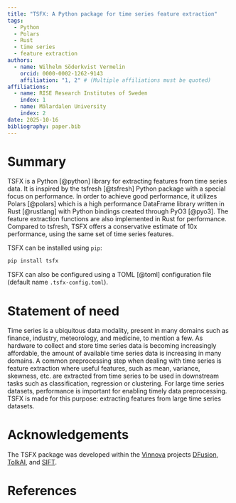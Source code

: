 ```yaml
---
title: "TSFX: A Python package for time series feature extraction"
tags:
  - Python
  - Polars
  - Rust
  - time series
  - feature extraction
authors:
  - name: Wilhelm Söderkvist Vermelin
    orcid: 0000-0002-1262-9143
    affiliation: "1, 2" # (Multiple affiliations must be quoted)
affiliations:
  - name: RISE Research Institutes of Sweden
    index: 1
  - name: Mälardalen University
    index: 2
date: 2025-10-16
bibliography: paper.bib
---
```


# Summary

TSFX is a Python [@python] library for extracting features from time series
data. It is inspired by the tsfresh [@tsfresh] Python package with a special
focus on performance. In order to achieve good performance, it utilizes Polars
[@polars] which is a high performance DataFrame library written in Rust
[@rustlang] with Python bindings created through PyO3 [@pyo3]. The feature
extraction functions are also implemented in Rust for performance. Compared to
tsfresh, TSFX offers a conservative estimate of 10x performance, using the same
set of time series features.

TSFX can be installed using `pip`:

```bash
pip install tsfx
```

TSFX can also be configured using a TOML [@toml] configuration file (default name
`.tsfx-config.toml`).

# Statement of need

Time series is a ubiquitous data modality, present in many domains such as finance,
industry, meteorology, and medicine, to mention a few. As hardware to collect
and store time series data is becoming increasingly affordable, the amount of
available time series data is increasing in many domains. A common preprocessing
step when dealing with time series is feature extraction where useful features,
such as mean, variance, skewness, etc. are extracted from time series to be used
in downstream tasks such as classification, regression or clustering.
For large time series datasets, performance is important for enabling timely
data preprocessing.
TSFX is made for this purpose: extracting features from large time series
datasets.

# Acknowledgements

The TSFX package was developed within the [Vinnova](https://www.vinnova.se) projects
[DFusion](https://www.vinnova.se/en/p/dfusion---disturbance-data-fusion/),
[TolkAI](https://www.vinnova.se/en/p/intepretable-ai-from-start-to-finish/), and
[SIFT](https://www.vinnova.se/en/p/similarity-search-of-time-series-data-evaluation-of-search-engine-in-industrial-process-datasift-/).

# References
